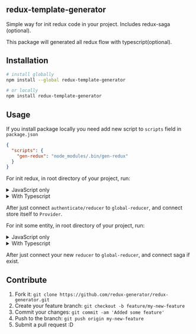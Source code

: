 ## redux-template-generator

Simple way for init redux code in your project. Includes redux-saga (optional).

This package will generated all redux flow with typescript(optional).

## Installation

```sh
# install globally
npm install --global redux-template-generator

# or locally
npm install redux-template-generator
```

## Usage

If you install package locally you need add new script to `scripts` field in `package.json`

```json
{
  "scripts": {
    "gen-redux": "node_modules/.bin/gen-redux"
  }
}
```

For init redux, in root directory of your project, run:

<details>
    <summary>JavaScript only</summary>

```sh
# globally
gen-redux init-redux
# locally
npm run gen-redux init-redux
```

It will generate (redux-saga is optional):

```sh
store folder name /
  ├─ authenticate /
  │  ├─ actions.js
  │  ├─ reducer.js
  │  ├─ types.js
  │  └─ saga.js
  ├─ index.js
  ├─ global-reducer.js
  ├─ saga.js
  └─ initial-store.js
```
</details>


<details>
    <summary>With Typescript</summary>

```sh
# globally
gen-redux init-redux --ts or gen-redux init-redux --typescript
# locally
npm run gen-redux init-redux --ts or npm run gen-redux init-redux --typescript
```

It will generate (redux-saga is optional):

```sh
store folder name /
  ├─ authenticate /
  │  ├─ actions.ts
  │  ├─ reducer.ts
  │  ├─ model.ts
  │  ├─ types.ts
  │  └─ saga.ts
  ├─ index.ts
  ├─ global-reducer.ts
  ├─ model.ts
  ├─ saga.ts
  └─ initial-store.ts
```
</details>


After just connect `authenticate/reducer` to `global-reducer`, and connect store itself to `Provider`.


For init some entity, in root directory of your project, run:

<details>
    <summary>JavaScript only</summary>

```sh
# globally
gen-redux init-entity
# locally
npm run gen-redux init-entity
```

It will generate (redux-saga is optional):

```sh
folder name /
  ├─ actions.js
  ├─ reducer.js
  ├─ types.js
  └─ saga.js
```
</details>


<details>
    <summary>With Typescript</summary>

```sh
# globally
gen-redux init-entity --ts or gen-redux init-entity --typescript
# locally
npm run gen-redux init-entity --ts or npm run gen-redux init-entity --typescript
```

It will generate (redux-saga is optional):

```sh
folder name /
  ├─ actions.ts
  ├─ reducer.ts
  ├─ types.ts
	├─ model.ts
  └─ saga.ts
```
</details>

After just connect your new `reducer` to `global-reducer`, and connect saga if exist.


## Contribute

1. Fork it: `git clone https://github.com/redux-generator/redux-generator.git`
2. Create your feature branch: `git checkout -b feature/my-new-feature`
3. Commit your changes: `git commit -am 'Added some feature'`
4. Push to the branch: `git push origin my-new-feature`
5. Submit a pull request :D
